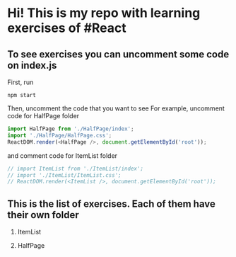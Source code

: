 # Hi! This is my repo with learning exercises of #React

## To see exercises you can uncomment some code on index.js

First, run

```
npm start
```

Then, uncomment the code that you want to see<Enter>
For example, uncomment code for HalfPage folder

```javascript
import HalfPage from './HalfPage/index';
import './HalfPage/HalfPage.css';
ReactDOM.render(<HalfPage />, document.getElementById('root'));
```
and comment code for ItemList folder

```javascript
// import ItemList from './ItemList/index';
// import './ItemList/ItemList.css';
// ReactDOM.render(<ItemList />, document.getElementById('root'));
```

## This is the list of exercises. Each of them have their own folder
1. ItemList

2. HalfPage
